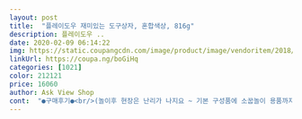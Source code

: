 ```yaml
---
layout: post 
title:  "플레이도우 재미있는 도구상자, 혼합색상, 816g" 
description: 플레이도우 ..
date: 2020-02-09 06:14:22 
img: https://static.coupangcdn.com/image/product/image/vendoritem/2018/10/30/3005549342/8381b9d5-46ab-444a-b438-6ed5e2a0e1b8.jpg 
linkUrl: https://coupa.ng/boGiHq 
categories: [1021] 
color: 212121 
price: 16060 
author: Ask View Shop 
cont:  "●구매후기●<br/>(놀이후 현장은 난리가 나지요 ~ 기본 구성품에 소꿉놀이 용품까지 총동원해 어수선하고 늘어 붙은 점토들까지 ㅋㅋㅋ)<br/>☆아쉬운점☆<br/>♡구매가격 17000원♡<br/>♤부분 상세 설명은 사진란을 참고해 주세요 ^^<br/>♧가격 ; ₩17,000<br/>♧구성품 ; 도형 찍기틀 3개 + 동물 찍기틀 9개 + 밀대 1개 + 짤툴 1개 + 모양 짤툴 1개 + 몰드 3개 + 칼라 점토 5개<br/>♧재질 ; 플라스틱,  밀가루 외<br/>♧중량 ; 개당 816g<br/>가격은 타 사이트 대비 쿠팡이 가장 저렴했구요<br/>그래도 여러가지 틀.<br/>.<br/> 그리고 클레이는 5통 들어있어요<br/>그래도 잘가지고 놀아서 전 만족이요<br/>그래도 한시간이상 집중해서 즐겁게 노는아이를 보면 흐뭇하더라구요 적당히 아이의 반응에 호응만 해주면 더 좋아하구요<br/>그래서 이제서야 알게된 보관팁!!<br/>그러다 클레이 놀이가 아이에게 좋다는 생각이 들어서<br/>그리고 옷에 붙으면 잘 안떨어져요~~~<br/>다섯개의 칼라 점토가 구성품에 있는데 기존에 사용하던 플레이 도우 20색상 제품이 있어 더 다양하게 갖고 놀 수 있어 좋았답니다 ( 일년 가까이 사용중인데 새제품과 큰차이는 없는거 같아 안심이 되면서도 정말 방부제가 안들어 있나 의심도 사알짝 가네요 ^^ 넘 보관을 잘했나... <br/> )<br/>단 애들이 여기저기 뜯고 밀고 찍고 하다보니 양이 조금씩 줄어들어요<br/>말랑말랑 오래 쓸수있어요<br/>바쁘고 클레이를 동그랗게 말아서 공공 거리는 둘째아들을<br/>보관팁을 말씀드리면 사진에 보이는것처럼 물티슈로 감싸서 통속에 보관하면<br/>보면 잘 구입했다 싶습니다<br/>부드럽고 말랑말랑해 아이들이 갖고 놀기는 좋은데 비해 달라 붙거나 약간 질감이  질다는 느낌이 있어 형태가 흐물한 느낌이 들어요 냄새도 오래 가구요 그것만 빼면 놀이재료로는 최고이지 싶어요<br/>사이즈의 5개 통에 클레이도 담겨져 있습니다<br/>세아이를 키워 보지만 아이들 놀이에 있어서 틀에 얽매일 필요는 없는거 같아요 최대한 자유롭게 놀게 해주려고 합니다 엄마가 개입을 자꾸 하다보면 잔소리나 엄마 주관으로 주체가 바뀌게 되거든요<br/>아직은 어려서 어떤 모형을 만들기 보다는 자르고 조물락대며 틀에 찍는 모습이 익숙하지만 여러 도구를 이용해 다양한 표현이 가능해 아이도 즐거워 한답니다<br/>여러가지 동물과 모양틀 덕분에 아이들이 찍어내며 놀기<br/>여러가지 모양틀들과 함께 예전 필름통보다 조금 더 큰<br/>예를들어 기린인지?말인지?등등 보는관점에 따라 다르게보이는... <br/>그런^^;;<br/>오래 사용할수 있을것같아요<br/>이름 모를 틀이 몇개있긴해요<br/>이전에 다른 일본제품으로 쿠팡에서 한번 산적이있는데<br/>잘 구매한 것 같아 만족합니다<br/>정말 일회용이더라구요.<br/>.<br/> 너무 빨리 굳어버린.<br/>.<br/><br/>조금씩 지루해 하고 웃으며 가지고 놀지를 않습니다<br/>집에 있는 어지간한 장난감들은 다 가지고 놀았는지<br/>찾아보다 가장 괜찮아 보여서 구입하게 되었습니다<br/>코로나 때문에 4주째 집에만 있는 우리 아들 둘<br/>코로나로 지겨워하는 딸램을 위해 구매했어요!<br/>클레이도 보관팁으로 보관해두니 여러번 꺼내써도 말랑말랑해요<br/>틀도 나름 튼튼해서 큰충격을 가하는게 아니면<br/>플라스틱 상자가 막 엄청 크진 않아요<br/>플레이 도우는 어린 자녀가 있는 가정에선 쉽게 접해 볼수 있는 미술놀이  재료이지 싶어요 유아부터 초등생까지 다양한 활동도 할 수 있고 부드럽고 말랑한 소재라 마음껏 주무르고 상상의 나래를 펼칠수 있으니까요<br/>" 
---
```

